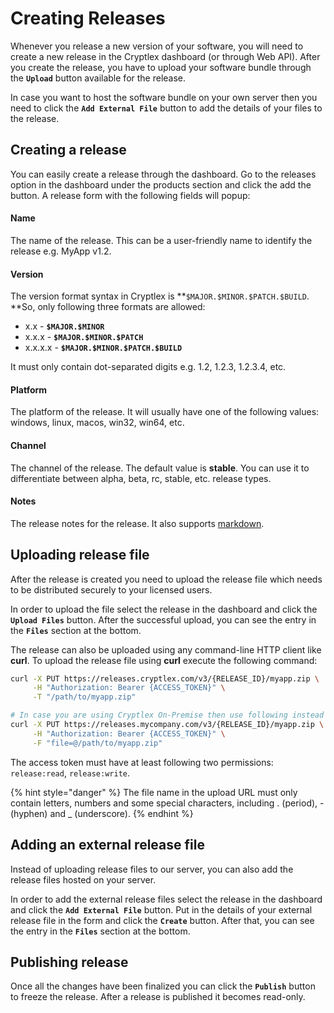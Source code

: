 # Creating Releases

Whenever you release a new version of your software, you will need to create a new release in the Cryptlex dashboard (or through Web API). After you create the release, you have to upload your software bundle through the **`Upload`** button available for the release.&#x20;

In case you want to host the software bundle on your own server then you need to click the **`Add External File`** button to add the details of your files to the release.

## Creating a release

You can easily create a release through the dashboard. Go to the releases option in the dashboard under the products section and click the add the button. A release form with the following fields will popup:&#x20;

#### Name

The name of the release. This can be a user-friendly name to identify the release e.g. MyApp v1.2.

#### Version

The version format syntax in Cryptlex is **`$MAJOR.$MINOR.$PATCH.$BUILD`. **So, only following three formats are allowed:

* x.x - **`$MAJOR.$MINOR`**
* x.x.x - **`$MAJOR.$MINOR.$PATCH`**
* x.x.x.x - **`$MAJOR.$MINOR.$PATCH.$BUILD`**

&#x20;It must only contain dot-separated digits e.g. 1.2, 1.2.3, 1.2.3.4, etc.

#### Platform

The platform of the release. It will usually have one of the following values: windows, linux, macos, win32, win64, etc.

#### Channel

The channel of the release. The default value is **stable**. You can use it to differentiate between alpha, beta, rc, stable, etc. release types.

#### Notes

The release notes for the release. It also supports [markdown](https://www.markdownguide.org/basic-syntax).

## Uploading release file

After the release is created you need to upload the release file which needs to be distributed securely to your licensed users.

In order to upload the file select the release in the dashboard and click the **`Upload Files`** button. After the successful upload, you can see the entry in the **`Files`** section at the bottom.

The release can also be uploaded using any command-line HTTP client like **curl**. To upload the release file using **curl** execute the following command:

```bash
curl -X PUT https://releases.cryptlex.com/v3/{RELEASE_ID}/myapp.zip \
     -H "Authorization: Bearer {ACCESS_TOKEN}" \
     -T "/path/to/myapp.zip"

# In case you are using Cryptlex On-Premise then use following instead
curl -X PUT https://releases.mycompany.com/v3/{RELEASE_ID}/myapp.zip \
     -H "Authorization: Bearer {ACCESS_TOKEN}" \
     -F "file=@/path/to/myapp.zip"
```

The access token must have at least following two permissions: `release:read`, `release:write`.

{% hint style="danger" %}
The file name in the upload URL must only contain letters, numbers and some special characters, including . (period), - (hyphen) and \_ (underscore).
{% endhint %}

## Adding an external release file

Instead of uploading release files to our server, you can also add the release files hosted on your server.

In order to add the external release files select the release in the dashboard and click the **`Add External File`** button. Put in the details of your external release file in the form and click the **`Create`** button. After that, you can see the entry in the **`Files`** section at the bottom.

## Publishing release

Once all the changes have been finalized you can click the **`Publish`** button to freeze the release. After a release is published it becomes read-only.
